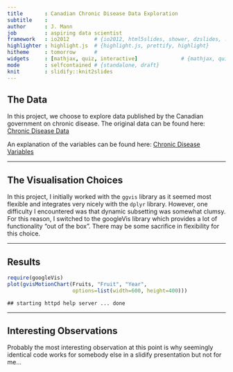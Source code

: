 ```yaml
---
title       : Canadian Chronic Disease Data Exploration
subtitle    : 
author      : J. Mann 
job         : aspiring data scientist
framework   : io2012        # {io2012, html5slides, shower, dzslides, ...}
highlighter : highlight.js  # {highlight.js, prettify, highlight}
hitheme     : tomorrow      # 
widgets     : [mathjax, quiz, interactive]              # {mathjax, quiz, bootstrap}
mode        : selfcontained # {standalone, draft}
knit        : slidify::knit2slides
---
```


## The Data

In this project, we choose to explore data published by the Canadian
government on chronic disease. The original data can be found here:
[Chronic Disease Data](http://www.phac-aspc.gc.ca/data-donnees/hpcdp-pspmc/assets/ccdss-scsmc-eng.csv)

An explanation of the variables can be found here: [Chronic Disease Variables](http://www.phac-aspc.gc.ca/data-donnees/hpcdp-pspmc/assets/EN_CanadianAggregateDatasets.docx)



---

## The Visualisation Choices

In this project, I initially worked with the `ggvis` library as it seemed most flexible and integrates very nicely with the `dplyr` library. However, one difficulty I encountered was that dynamic subsetting was somewhat clumsy. For this reason, I switched to the googleVis library which provides a lot of functionality “out of the box”. There may be some sacrifice in flexibility for this choice.

---  

## Results


```r
require(googleVis)
plot(gvisMotionChart(Fruits, "Fruit", "Year",
                     options=list(width=600, height=400)))
```

```
## starting httpd help server ... done
```

---

## Interesting Observations

Probably the most interesting observation at this point is why seemingly identical
code works for somebody else in a slidify presentation but not for me...

